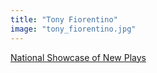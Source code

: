 ```yaml
---
title: "Tony Fiorentino"
image: "tony_fiorentino.jpg"
---
```


[National Showcase of New Plays](/programs/national-showcase-of-new-plays)